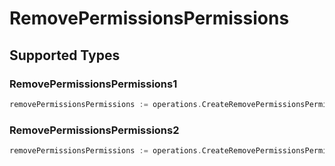 # RemovePermissionsPermissions


## Supported Types

### RemovePermissionsPermissions1

```go
removePermissionsPermissions := operations.CreateRemovePermissionsPermissionsRemovePermissionsPermissions1(operations.RemovePermissionsPermissions1{/* values here */})
```

### RemovePermissionsPermissions2

```go
removePermissionsPermissions := operations.CreateRemovePermissionsPermissionsRemovePermissionsPermissions2(operations.RemovePermissionsPermissions2{/* values here */})
```

